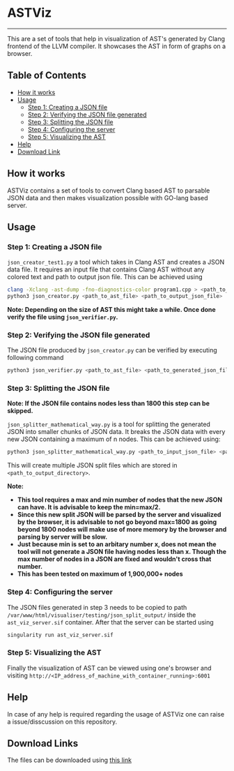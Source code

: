 # ASTViz
---

This are a set of tools that help in visualization of AST's generated by Clang frontend of the LLVM compiler. It showcases the AST in form of graphs on a browser.


## Table of Contents

+ [How it works](https://github.com/CDAC-SSDG/Tools/edit/main/AST-Viz/Readme.md#how-it-works)
+ [Usage](https://github.com/CDAC-SSDG/Tools/edit/main/AST-Viz/Readme.md#usage)
  * [Step 1: Creating a JSON file](https://github.com/CDAC-SSDG/Tools/blob/main/AST-Viz/Readme.md#step-2-verifying-the-json-file-generated)
  * [Step 2: Verifying the JSON file generated](https://github.com/CDAC-SSDG/Tools/blob/main/AST-Viz/Readme.md#step-1-verifying-the-json-file-generated)
  * [Step 3: Splitting the JSON file](https://github.com/CDAC-SSDG/Tools/blob/main/AST-Viz/Readme.md#step-3-splitting-the-json-file)
  * [Step 4: Configuring the server](https://github.com/CDAC-SSDG/Tools/blob/main/AST-Viz/Readme.md#step-4-configuring-the-server)
  * [Step 5: Visualizing the AST](https://github.com/CDAC-SSDG/Tools/blob/main/AST-Viz/Readme.md#step-5-visualizing-the-ast)
+ [Help](https://github.com/CDAC-SSDG/Tools/edit/main/AST-Viz/Readme.md#help)
+ [Download Link](https://github.com/CDAC-SSDG/Tools/edit/main/AST-Viz/Readme.md#download-link)

## How it works

ASTViz contains a set of tools to convert Clang based AST to parsable JSON data and then makes visualization possible with GO-lang based server.

## Usage

### Step 1: Creating a JSON file

`json_creator_test1.py` a tool which takes in Clang AST and creates a JSON data file. It requires an input file that contains Clang AST without any colored text and path to output json file. This can be achieved using

```bash
clang -Xclang -ast-dump -fno-diagnostics-color program1.cpp > <path_to_ast_file>
python3 json_creator.py <path_to_ast_file> <path_to_output_json_file>
```

**Note: Depending on the size of AST this might take a while. Once done verify the file using `json_verifier.py`.**

### Step 2: Verifying the JSON file generated

The JSON file produced by `json_creator.py` can be verified by executing following command

```bash
python3 json_verifier.py <path_to_ast_file> <path_to_generated_json_file>
```
### Step 3: Splitting the JSON file

**Note: If the JSON file contains nodes less than 1800 this step can be skipped.**

`json_splitter_mathematical_way.py` is a tool for splitting the generated JSON into smaller chunks of JSON data. It breaks the JSON data with every new JSON containing a maximum of n nodes. This can be achieved using:

```bash
python3 json_splitter_mathematical_way.py <path_to_input_json_file> <path_to_output_directory> <max_number_of_nodes_allowed> <min_number_of_nodes>
```

This will create multiple JSON split files which are stored in `<path_to_output_directory>`.

**Note:** 
+ **This tool requires a max and min number of nodes that the new JSON can have. It is advisable to keep the min=max/2.**
+ **Since this new split JSON will be parsed by the server and visualized by the browser, it is advisable to not go beyond max=1800 as going beyond 1800 nodes will make use of more memory by the browser and parsing by server will be slow.**
+ **Just because min is set to an arbitary number x, does not mean the tool will not generate a JSON file having nodes less than x. Though the max number of nodes in a JSON are fixed and wouldn't cross that number.**
+ **This has been tested on maximum of 1,900,000+ nodes**

### Step 4: Configuring the server

The JSON files generated in step 3 needs to be copied to path `/var/www/html/visualiser/testing/json_split_output/` inside the `ast_viz_server.sif` container. After that the server can be started using

```bash
singularity run ast_viz_server.sif
```
### Step 5: Visualizing the AST 
Finally the visualization of AST can be viewed using one's browser and visiting `http://<IP_address_of_machine_with_container_running>:6001`


## Help

In case of any help is required regarding the usage of ASTViz one can raise a issue/disscussion on this repository.

## Download Links

The files can be downloaded using [this link](https://ssdg.cdacb.in:5000/)
